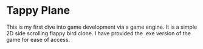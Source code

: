 # Tappy Plane
This is my first dive into game development via a game engine. It is a simple 2D side scrolling flappy bird clone. I have provided the .exe version of the game for ease of access.
